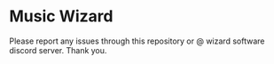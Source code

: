 # Music Wizard

Please report any issues through this repository or @ wizard software discord server. Thank you.

